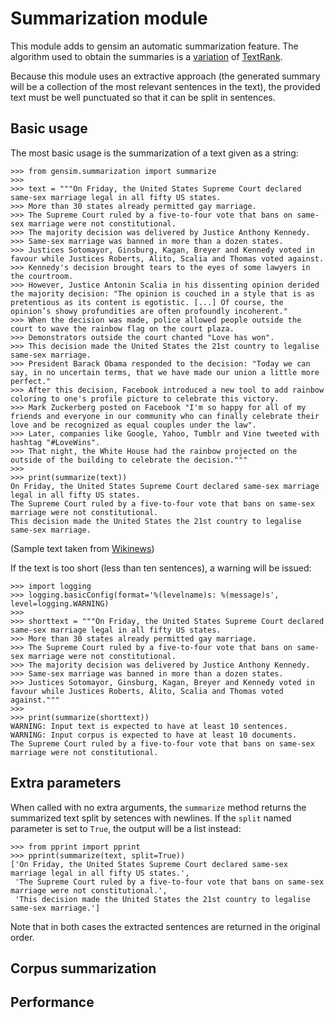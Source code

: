 
Summarization module
====================

This module adds to gensim an automatic summarization feature.
The algorithm used to obtain the summaries is a [variation](https://github.com/summanlp/docs/raw/master/articulo/articulo-en.pdf) of [TextRank](http://web.eecs.umich.edu/~mihalcea/papers/mihalcea.emnlp04.pdf).

Because this module uses an extractive approach (the generated summary will be a collection of the most relevant sentences in the text),
the provided text must be well punctuated so that it can be split in sentences.


Basic usage
-----------

The most basic usage is the summarization of a text given as a string:

    >>> from gensim.summarization import summarize
    >>>
    >>> text = """On Friday, the United States Supreme Court declared same-sex marriage legal in all fifty US states. 
    >>> More than 30 states already permitted gay marriage. 
    >>> The Supreme Court ruled by a five-to-four vote that bans on same-sex marriage were not constitutional. 
    >>> The majority decision was delivered by Justice Anthony Kennedy.
    >>> Same-sex marriage was banned in more than a dozen states. 
    >>> Justices Sotomayor, Ginsburg, Kagan, Breyer and Kennedy voted in favour while Justices Roberts, Alito, Scalia and Thomas voted against.
    >>> Kennedy's decision brought tears to the eyes of some lawyers in the courtroom. 
    >>> However, Justice Antonin Scalia in his dissenting opinion derided the majority decision: "The opinion is couched in a style that is as pretentious as its content is egotistic. [...] Of course, the opinion’s showy profundities are often profoundly incoherent."
    >>> When the decision was made, police allowed people outside the court to wave the rainbow flag on the court plaza. 
    >>> Demonstrators outside the court chanted "Love has won". 
    >>> This decision made the United States the 21st country to legalise same-sex marriage.
    >>> President Barack Obama responded to the decision: "Today we can say, in no uncertain terms, that we have made our union a little more perfect."
    >>> After this decision, Facebook introduced a new tool to add rainbow coloring to one's profile picture to celebrate this victory. 
    >>> Mark Zuckerberg posted on Facebook "I'm so happy for all of my friends and everyone in our community who can finally celebrate their love and be recognized as equal couples under the law".
    >>> Later, companies like Google, Yahoo, Tumblr and Vine tweeted with hashtag "#LoveWins". 
    >>> That night, the White House had the rainbow projected on the outside of the building to celebrate the decision."""
    >>>
    >>> print(summarize(text))
    On Friday, the United States Supreme Court declared same-sex marriage legal in all fifty US states.
    The Supreme Court ruled by a five-to-four vote that bans on same-sex marriage were not constitutional.
    This decision made the United States the 21st country to legalise same-sex marriage.

(Sample text taken from [Wikinews](https://en.wikinews.org/wiki/US_Supreme_Court_declares_same-sex_marriage_legal))


If the text is too short (less than ten sentences), a warning will be issued:

    >>> import logging
    >>> logging.basicConfig(format='%(levelname)s: %(message)s', level=logging.WARNING)
    >>>
    >>> shorttext = """On Friday, the United States Supreme Court declared same-sex marriage legal in all fifty US states. 
    >>> More than 30 states already permitted gay marriage. 
    >>> The Supreme Court ruled by a five-to-four vote that bans on same-sex marriage were not constitutional. 
    >>> The majority decision was delivered by Justice Anthony Kennedy.
    >>> Same-sex marriage was banned in more than a dozen states. 
    >>> Justices Sotomayor, Ginsburg, Kagan, Breyer and Kennedy voted in favour while Justices Roberts, Alito, Scalia and Thomas voted against."""
    >>>
    >>> print(summarize(shorttext))
    WARNING: Input text is expected to have at least 10 sentences.
    WARNING: Input corpus is expected to have at least 10 documents.
    The Supreme Court ruled by a five-to-four vote that bans on same-sex marriage were not constitutional.


Extra parameters
----------------

When called with no extra arguments, the `summarize` method returns the summarized text split by setences with newlines.
If the `split` named parameter is set to `True`, the output will be a list instead:

    >>> from pprint import pprint 
    >>> pprint(summarize(text, split=True))
    ['On Friday, the United States Supreme Court declared same-sex marriage legal in all fifty US states.',
     'The Supreme Court ruled by a five-to-four vote that bans on same-sex marriage were not constitutional.',
     'This decision made the United States the 21st country to legalise same-sex marriage.']

Note that in both cases the extracted sentences are returned in the original order.


Corpus summarization
--------------------


Performance
--------------

